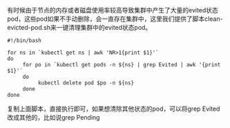 有时候由于节点的内存或者磁盘使用率较高导致集群中产生了大量的evited状态pod，这些pod如果不手动删除，会一直存在集群中，这里我们提供了脚本clean-evicted-pod.sh来一键清理集群中的evited状态pod。

```
#!/bin/bash

for ns in `kubectl get ns | awk 'NR>1{print $1}'`
do
     for po in `kubectl get pods -n ${ns} | grep Evited | awk '{print $1}'`
     do
          kubectl delete pod $po -n ${ns}
     done
done
```

复制上面脚本，直接执行即可，如果想清除其他状态的pod，可以将grep Evited改成其他的，比如说grep Pending